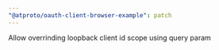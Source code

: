 ```yaml
---
"@atproto/oauth-client-browser-example": patch
---
```


Allow overrinding loopback client id scope using query param
